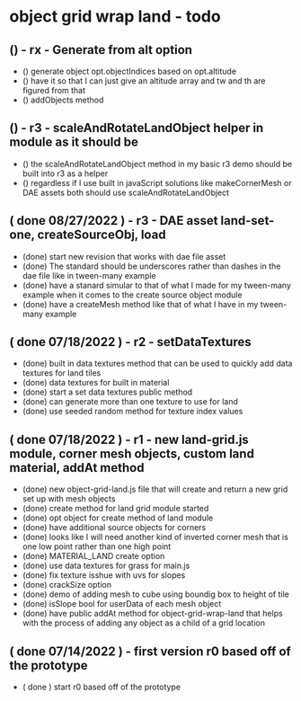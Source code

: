 # object grid wrap land - todo

## () - rx - Generate from alt option
* () generate object opt.objectIndices based on opt.altitude
* () have it so that I can just give an altitude array and tw and th are figured from that
* () addObjects method

## () - r3 - scaleAndRotateLandObject helper in module as it should be
* () the scaleAndRotateLandObject method in my basic r3 demo should be built into r3 as a helper
* () regardless if I use built in javaScript solutions like makeCornerMesh or DAE assets both should use scaleAndRotateLandObject

## ( done 08/27/2022 ) - r3 - DAE asset land-set-one, createSourceObj, load
* (done) start new revision that works with dae file asset
* (done) The standard should be underscores rather than dashes in the dae file like in tween-many example
* (done) have a stanard simular to that of what I made for my tween-many example when it comes to the create source object module
* (done) have a createMesh method like that of what I have in my tween-many example

## ( done 07/18/2022 ) - r2 - setDataTextures
* (done) built in data textures method that can be used to quickly add data textures for land tiles
* (done) data textures for built in material
* (done) start a set data textures public method
* (done) can generate more than one texture to use for land
* (done) use seeded random method for texture index values

## ( done 07/18/2022 ) - r1 - new land-grid.js module, corner mesh objects, custom land material, addAt method
* (done) new object-grid-land.js file that will create and return a new grid set up with mesh objects
* (done) create method for land grid module started
* (done) opt object for create method of land module
* (done) have additional source objects for corners
* (done) looks like I will need another kind of inverted corner mesh that is one low point rather than one high point
* (done) MATERIAL_LAND create option
* (done) use data textures for grass for main.js
* (done) fix texture isshue with uvs for slopes
* (done) crackSize option
* (done) demo of adding mesh to cube using boundig box to height of tile
* (done) isSlope bool for userData of each mesh object
* (done) have public addAt method for object-grid-wrap-land that helps with the process of adding any object as a child of a grid location

## ( done 07/14/2022 ) - first version r0 based off of the prototype
* ( done ) start r0 based off of the prototype
